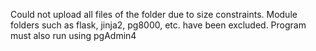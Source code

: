 Could not upload all files of the folder due to size constraints.
Module folders such as flask, jinja2, pg8000, etc. have been excluded.
Program must also run using pgAdmin4
